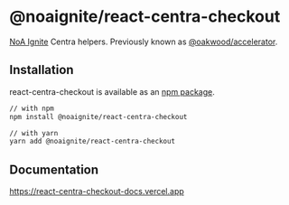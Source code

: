 # @noaignite/react-centra-checkout

[NoA Ignite](https://noaignite.se/) Centra helpers. Previously known as [@oakwood/accelerator](https://github.com/oakwood/accelerator).

## Installation

react-centra-checkout is available as an [npm package](https://www.npmjs.com/package/@noaignite/react-centra-checkout).

```sh
// with npm
npm install @noaignite/react-centra-checkout

// with yarn
yarn add @noaignite/react-centra-checkout
```

## Documentation
https://react-centra-checkout-docs.vercel.app
